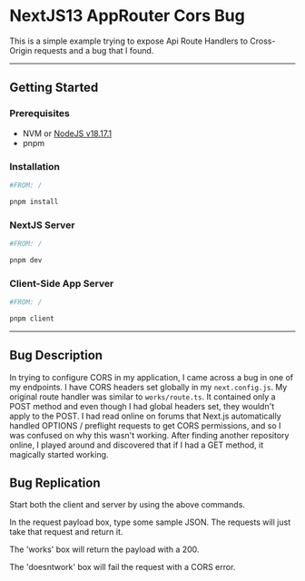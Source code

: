 # NextJS13 AppRouter Cors Bug

This is a simple example trying to expose Api Route Handlers to Cross-Origin requests and a bug that I found.

---

## Getting Started

### Prerequisites

- NVM or [NodeJS v18.17.1](https://nodejs.org/en/download/)
- pnpm

### Installation

```bash
#FROM: /

pnpm install
```

### NextJS Server

```bash
#FROM: /

pnpm dev
```

### Client-Side App Server

```bash
#FROM: /

pnpm client
```

---
## Bug Description

In trying to configure CORS in my application, I came across a bug in one of my endpoints. I have CORS headers set globally in my `next.config.js`. My original route handler was similar to `works/route.ts`. It contained only a POST method and even though I had global headers set, they wouldn't apply to the POST. I had read online on forums that Next.js automatically handled OPTIONS / preflight requests to get CORS permissions, and so I was confused on why this wasn't working. After finding another repository online, I played around and discovered that if I had a GET method, it magically started working.


## Bug Replication

Start both the client and server by using the above commands.

In the request payload box, type some sample JSON. The requests will just take that request and return it.

The 'works' box will return the payload with a 200.

The 'doesntwork' box will fail the request with a CORS error.